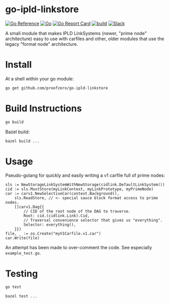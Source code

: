 # go-ipld-linkstore

[![Go Reference](https://pkg.go.dev/badge/kubelt.com/go-ipld-linkstore.svg)](https://pkg.go.dev/kubelt.com/go-ipld-linkstore)
[![Go](https://img.shields.io/github/go-mod/go-version/proofzero/go-ipld-linkstore)](https://golang.org/dl/)
[![Go Report Card](https://goreportcard.com/badge/github.com/proofzero/go-ipld-linkstore)](https://goreportcard.com/report/github.com/proofzero/go-ipld-linkstore)
[![build](https://github.com/proofzero/go-ipld-linkstore/actions/workflows/bazel.yaml/badge.svg)]()
[![Slack](https://img.shields.io/badge/slack-@kubelt-FD4E83.svg)](https://kubelt.slack.com)

A small module that makes IPLD LinkSystems (newer, "prime node" architecture)
easy to use with carfiles and other, older modules that use the legacy "format
node" architecture.

# Install

At a shell within your go module:

```bash
go get github.com/proofzero/go-ipld-linkstore
```

# Build Instructions

```bash
go build
```

Bazel build:

```bash
bazel build ...
```

# Usage

Pseudo-golang for quickly and easily writing a v1 carfile full of prime nodes:

```golang
sls := NewStorageLinkSystemWithNewStorage(cidlink.DefaultLinkSystem())
cid := sls.MustStore(myLinkContext, myLinkPrototype, myPrimeNode)
car := carv1.NewSelectiveCar(context.Background(),
    sls.ReadStore, // <- special sauce block format access to prime nodes.
    []carv1.Dag{{
        // CID of the root node of the DAG to traverse.
        Root: cid.(cidlink.Link).Cid,
        // Traversal convenience selector that gives us "everything".
        Selector: everything(),
    }})
file, _ := os.Create("myV1Carfile.v1.car")
car.Write(file)
```

An attempt has been made to over-comment the code. See especially `example_test.go`.

# Testing

```bash
go test
```

```bash
bazel test ...
```

